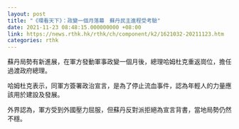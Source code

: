 ```yaml
---
layout: post
title: "《環看天下》：政變一個月落幕　蘇丹民主進程受考驗"
date: 2021-11-23 08:48:15.000000000 +08:00
link: https://news.rthk.hk/rthk/ch/component/k2/1621032-20211123.htm
categories: rthk
---
```


蘇丹局勢有新進展，在軍方發動軍事政變一個月後，總理哈姆杜克重返崗位，擔任過渡政府總理。

哈姆杜克表示，同軍方簽署政治宣言，是為了停止流血事件，認為年輕人的力量應該用於建設及發展。

外界認為，軍方受到外國壓力屈服，但蘇丹反對派拒絕為宣言背書，當地局勢仍然不穩。
